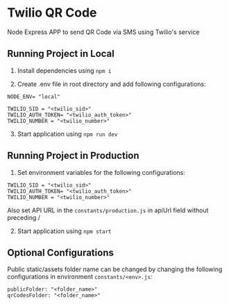 # Twilio QR Code

Node Express APP to send QR Code via SMS using Twilio's service

## Running Project in Local

1. Install dependencies using `npm i`

2. Create .env file in root directory and add following configurations:

```
NODE_ENV= "local"

TWILIO_SID = "<twilio_sid>"
TWILIO_AUTH_TOKEN= "<twilio_auth_token>"
TWILIO_NUMBER = "<twilio_number>"

```

3. Start application using `npm run dev`

## Running Project in Production

1. Set environment variables for the following configurations:

```
TWILIO_SID = "<twilio_sid>"
TWILIO_AUTH_TOKEN= "<twilio_auth_token>"
TWILIO_NUMBER = "<twilio_number>"

```

Also set API URL in the `constants/production.js` in apiUrl field without preceding /

2. Start application using `npm start`

## Optional Configurations

Public static/assets folder name can be changed by changing the following configurations in environment `constants/<env>.js`:

```
publicFolder: "<folder_name>"
qrCodesFolder: "<folder_name>"
```
